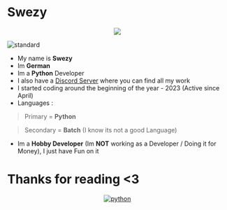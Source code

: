 # Swezy
<p align='center'><a href="https://awesome.re"><img src="https://awesome.re/badge.svg" ></p></a>

![standard](https://github.com/SwezyDev/Swezy/assets/109398018/df5928aa-eae9-4222-b5dd-a0b057a5aa22)

- My name is **Swezy**
- Im **German**
- Im a **Python** Developer 
- I also have a [Discord Server](https://discord.gg/KkxjCe8Fg2) where you can find all my work
- I started coding around the beginning of the year - 2023 (Active since April) 
- Languages : 
> Primary = **Python**

> Secondary  = **Batch** (I know its not a good Language)
- Im a **Hobby Developer** (Im **NOT** working as a Developer / Doing it for Money), I just have Fun on it

# Thanks for reading <3

<p align="center">
    <a href="https://github.com/alwinw?tab=repositories&language=python" target="_blank"><img alt="python" src="https://img.shields.io/badge/-python-3776AB?style=flat-square&logo=Python&logoColor=white"></a>
</p>
